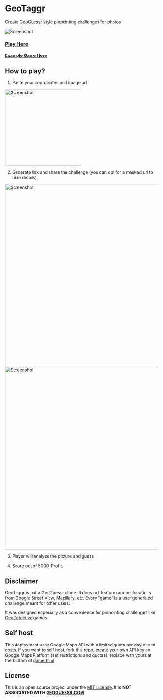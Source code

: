 # GeoTaggr

Create [GeoGuessr](https://geoguessr.com) style pinpointing challenges for photos

![Screenshot](https://user-images.githubusercontent.com/64605172/184509255-ffa4e22c-52f0-4e8e-855c-b257ab53e425.png)

### [Play Here](https://raais.github.io/geotaggr)

#### [Example Game Here](https://raais.github.io/geotaggr/game?code=MjkuNjU3OTUwOTAyNTQwOTM2LDkxLjExNzAyODg4MTI2NjUmaHR0cHMlM0ElMkYlMkZpLmltZ3VyLmNvbSUyRndXdVI3Q1YuanBlZw)

## How to play?

1. Paste your coordinates and image url

<img  src="https://user-images.githubusercontent.com/64605172/184509097-c770f681-ce15-4b1c-9d9e-9ee3e483a16b.png"  title=""  alt="Screenshot"  width="250">

2. Generate link and share the challenge (you can opt for a masked url to hide details)

<img  src="https://user-images.githubusercontent.com/64605172/184509113-d5bf3ad4-7127-4295-8e0c-2fc749db3d4f.png"  title=""  alt="Screenshot"  width="600">

<img  src="https://user-images.githubusercontent.com/64605172/184509568-d90d319f-f923-4aa1-88d1-262c0656addb.png"  title=""  alt="Screenshot"  width="600">

3. Player will analyze the picture and guess

4. Score out of 5000. Profit.

## Disclaimer

GeoTaggr is not a GeoGuessr clone. It does not feature random locations from Google Street View, Mapillary, etc. Every "game" is a user generated challenge meant for other users.

It was designed especially as a convenience for pinpointing challenges like [GeoDetective](https://www.youtube.com/results?search_query=geodetective) games.

## Self host

This deployment uses Google Maps API with a limited quota per day due to costs.
If you want to self host, fork this repo, create your own API key on Google Maps Platform
(set restrictions and quotas), replace with yours at the bottom of [game.html](https://github.com/raais/geotaggr/blob/main/game.html)

## License

This is an open source project under the [MIT License](https://github.com/raais/geotaggr/blob/main/LICENSE). It is **NOT ASSOCIATED WITH [GEOGUESSR.COM](https://geoguessr.com)**
